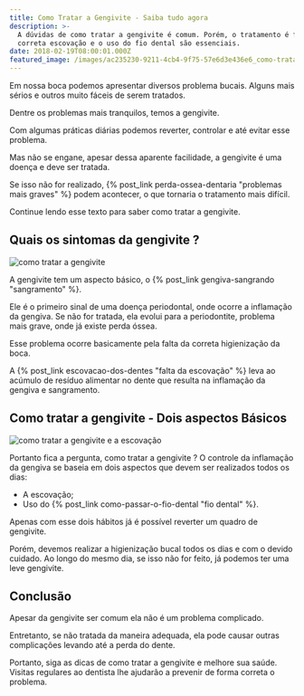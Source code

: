 ```yaml
---
title: Como Tratar a Gengivite - Saiba tudo agora
description: >-
  A dúvidas de como tratar a gengivite é comum. Porém, o tratamento é fácil. A
  correta escovação e o uso do fio dental são essenciais.
date: 2018-02-19T08:00:01.000Z
featured_image: /images/ac235230-9211-4cb4-9f75-57e6d3e436e6_como-tratar-a-gengivite.jpg
---
```


Em nossa boca podemos apresentar diversos problema bucais. Alguns mais sérios e outros muito fáceis de serem tratados. 

Dentre os problemas mais tranquilos, temos a gengivite. 

Com algumas práticas diárias podemos reverter, controlar e até evitar esse problema. 

Mas não se engane, apesar dessa aparente facilidade, a gengivite é uma doença e deve ser tratada. 

Se isso não for realizado, {% post_link perda-ossea-dentaria "problemas mais graves" %} podem acontecer, o que tornaria o tratamento mais difícil. 

Continue lendo esse texto para saber como tratar a gengivite.

**Quais os sintomas da gengivite ?**
------------------------------------

![como tratar a gengivite](/images/3bcffa16-867a-410e-aeba-586b5391a2a7_como-tratar-a-gengivite-sintomas.jpg) 

A gengivite tem um aspecto básico, o {% post_link gengiva-sangrando "sangramento" %}. 

Ele é o primeiro sinal de uma doença periodontal, onde ocorre a inflamação da gengiva. Se não for tratada, ela evolui para a periodontite, problema mais grave, onde já existe perda óssea. 

Esse problema ocorre basicamente pela falta da correta higienização da boca. 

A {% post_link escovacao-dos-dentes "falta da escovação" %} leva ao acúmulo de resíduo alimentar no dente que resulta na inflamação da gengiva e sangramento.

**Como tratar a gengivite - Dois aspectos Básicos**
---------------------------------------------------

![como tratar a gengivite e a escovação](/images/0d8dd98a-615d-46b0-9124-2ad603410e76_como-tratar-a-gengivite-tratamento.jpg) 

Portanto fica a pergunta, como tratar a gengivite ? O controle da inflamação da gengiva se baseia em dois aspectos que devem ser realizados todos os dias: 
* A escovação;
* Uso do {% post_link como-passar-o-fio-dental "fio dental" %}. 

Apenas com esse dois hábitos já é possível reverter um quadro de gengivite. 

Porém, devemos realizar a higienização bucal todos os dias e com o devido cuidado. Ao longo do mesmo dia, se isso não for feito, já podemos ter uma leve gengivite.

**Conclusão**
-------------

Apesar da gengivite ser comum ela não é um problema complicado. 

Entretanto, se não tratada da maneira adequada, ela pode causar outras complicações levando até a perda do dente. 

Portanto, siga as dicas de como tratar a gengivite e melhore sua saúde. Visitas regulares ao dentista lhe ajudarão a prevenir de forma correta o problema.
